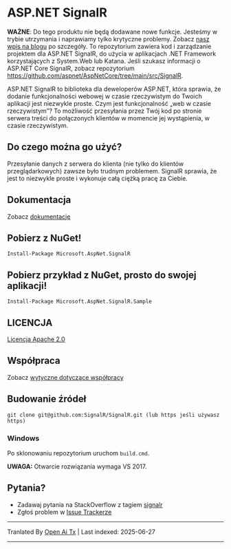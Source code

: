 # ASP.NET SignalR 

**WAŻNE**: Do tego produktu nie będą dodawane nowe funkcje. Jesteśmy w trybie utrzymania i naprawiamy tylko krytyczne problemy. Zobacz [nasz wpis na blogu](https://devblogs.microsoft.com/aspnet/the-future-of-asp-net-signalr/) po szczegóły. 
To repozytorium zawiera kod i zarządzanie projektem dla ASP.NET SignalR, do użycia w aplikacjach .NET Framework korzystających z System.Web lub Katana. Jeśli szukasz informacji o ASP.NET Core SignalR, zobacz repozytorium https://github.com/aspnet/AspNetCore/tree/main/src/SignalR.

ASP.NET SignalR to biblioteka dla deweloperów ASP.NET, która sprawia, że dodanie funkcjonalności webowej w czasie rzeczywistym do Twoich aplikacji jest niezwykle proste. Czym jest funkcjonalność „web w czasie rzeczywistym”? To możliwość przesyłania przez Twój kod po stronie serwera treści do połączonych klientów w momencie jej wystąpienia, w czasie rzeczywistym.

## Do czego można go użyć?
Przesyłanie danych z serwera do klienta (nie tylko do klientów przeglądarkowych) zawsze było trudnym problemem. SignalR sprawia, że jest to niezwykle proste i wykonuje całą ciężką pracę za Ciebie.

## Dokumentacja
Zobacz [dokumentację](https://docs.microsoft.com/aspnet/signalr/overview/getting-started/introduction-to-signalr)

## Pobierz z NuGet!

    Install-Package Microsoft.AspNet.SignalR

## Pobierz przykład z NuGet, prosto do swojej aplikacji!

    Install-Package Microsoft.AspNet.SignalR.Sample
	
## LICENCJA
[Licencja Apache 2.0](https://raw.githubusercontent.com/SignalR/SignalR/main/LICENSE.txt)

## Współpraca

Zobacz [wytyczne dotyczące współpracy](https://raw.githubusercontent.com/SignalR/SignalR/main/CONTRIBUTING.md)

## Budowanie źródeł

```
git clone git@github.com:SignalR/SignalR.git (lub https jeśli używasz https)
```

### Windows
Po sklonowaniu repozytorium uruchom `build.cmd`.

**UWAGA:** Otwarcie rozwiązania wymaga VS 2017.

## Pytania?
* Zadawaj pytania na StackOverflow z tagiem [signalr](https://stackoverflow.com/questions/tagged/signalr)
* Zgłoś problem w [Issue Trackerze](https://github.com/SignalR/SignalR/issues)

---

Tranlated By [Open Ai Tx](https://github.com/OpenAiTx/OpenAiTx) | Last indexed: 2025-06-27

---